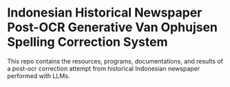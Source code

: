 # Indonesian Historical Newspaper Post-OCR Generative Van Ophujsen Spelling Correction System

This repo contains the resources, programs, documentations, and results of a post-ocr correction attempt from historical Indonesian newspaper performed with LLMs. 

